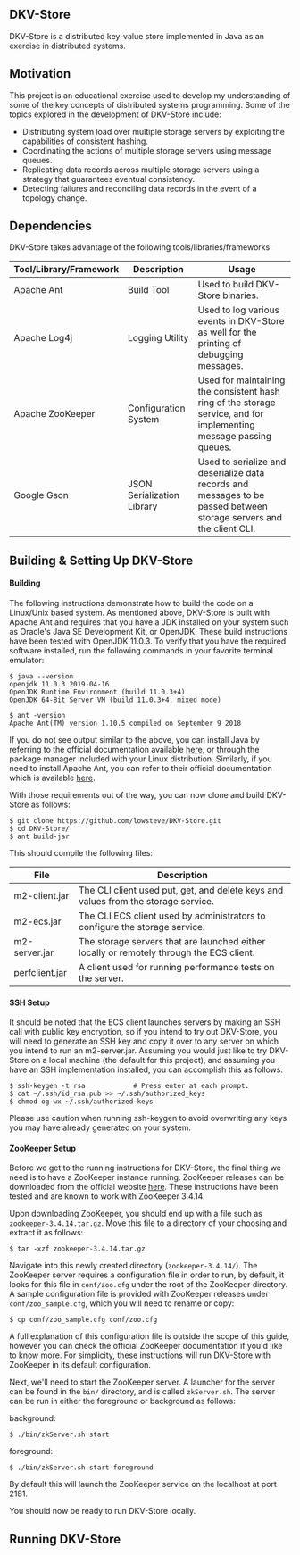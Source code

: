 ## DKV-Store

DKV-Store is a distributed key-value store implemented in Java as an exercise
in distributed systems.

## Motivation

This project is an educational exercise used to develop my understanding of
some of the key concepts of distributed systems programming. Some of the topics
explored in the development of DKV-Store include:

* Distributing system load over multiple storage servers by exploiting the
  capabilities of consistent hashing.
* Coordinating the actions of multiple storage servers using message queues.
* Replicating data records across multiple storage servers using a strategy
  that guarantees eventual consistency.
* Detecting failures and reconciling data records in the event of a topology
  change.

## Dependencies

DKV-Store takes advantage of the following tools/libraries/frameworks:

Tool/Library/Framework | Description | Usage
---------------------- | ----------- | -----
Apache Ant | Build Tool | Used to build DKV-Store binaries.
Apache Log4j | Logging Utility | Used to log various events in DKV-Store as well for the printing of debugging messages.
Apache ZooKeeper | Configuration System | Used for maintaining the consistent hash ring of the storage service, and for implementing message passing queues.
Google Gson | JSON Serialization Library | Used to serialize and deserialize data records and messages to be passed between storage servers and the client CLI.

## Building & Setting Up DKV-Store


#### Building

The following instructions demonstrate how to build the code on a Linux/Unix
based system. As mentioned above, DKV-Store is built with Apache Ant and
requires that you have a JDK installed on your system such as Oracle's Java SE
Development Kit, or OpenJDK. These build instructions have been tested with
OpenJDK 11.0.3. To verify that you have the required software installed, run
the following commands in your favorite terminal emulator:

```
$ java --version
openjdk 11.0.3 2019-04-16
OpenJDK Runtime Environment (build 11.0.3+4)
OpenJDK 64-Bit Server VM (build 11.0.3+4, mixed mode)
```

```
$ ant -version
Apache Ant(TM) version 1.10.5 compiled on September 9 2018
```

If you do not see output similar to the above, you can install Java by
referring to the official documentation available
[here](https://www.oracle.com/technetwork/java/javase/downloads/index.html), or
through the package manager included with your Linux distribution. Similarly,
if you need to install Apache Ant, you can refer to their official
documentation which is available
[here](https://ant.apache.org/).

With those requirements out of the way, you can now clone and build DKV-Store
as follows:

```
$ git clone https://github.com/lowsteve/DKV-Store.git
$ cd DKV-Store/
$ ant build-jar
```

This should compile the following files:

File | Description
---- | -----------
m2-client.jar | The CLI client used put, get, and delete keys and values from the storage service.
m2-ecs.jar | The CLI ECS client used by administrators to configure the storage service.
m2-server.jar | The storage servers that are launched either locally or remotely through the ECS client.
perfclient.jar | A client used for running performance tests on the server.

#### SSH Setup

It should be noted that the ECS client launches servers by making an SSH call
with public key encryption, so if you intend to try out DKV-Store, you will
need to generate an SSH key and copy it over to any server on which you intend
to run an m2-server.jar. Assuming you would just like to try DKV-Store on a
local machine (the default for this project), and assuming you have an SSH
implementation installed, you can accomplish this as follows:

```
$ ssh-keygen -t rsa            # Press enter at each prompt.
$ cat ~/.ssh/id_rsa.pub >> ~/.ssh/authorized_keys
$ chmod og-wx ~/.ssh/authorized-keys
```

Please use caution when running ssh-keygen to avoid overwriting any keys you
may have already generated on your system.

#### ZooKeeper Setup

Before we get to the running instructions for DKV-Store, the final thing we need
is to have a ZooKeeper instance running. ZooKeeper releases can be downloaded
from the official website [here](https://zookeeper.apache.org/releases.html).
These instructions have been tested and are known to work with ZooKeeper 3.4.14.

Upon downloading ZooKeeper, you should end up with a file such as
`zookeeper-3.4.14.tar.gz`. Move this file to a directory of your choosing and
extract it as follows:

```
$ tar -xzf zookeeper-3.4.14.tar.gz
```

Navigate into this newly created directory (`zookeeper-3.4.14/`). The ZooKeeper
server requires a configuration file in order to run, by default, it looks for
this file in `conf/zoo.cfg` under the root of the ZooKeeper directory. A sample
configuration file is provided with ZooKeeper releases under
`conf/zoo_sample.cfg`, which you will need to rename or copy:

```
$ cp conf/zoo_sample.cfg conf/zoo.cfg
```

A full explanation of this configuration file is outside the scope of this
guide, however you can check the official ZooKeeper documentation if you'd like
to know more. For simplicity, these instructions will run DKV-Store with
ZooKeeper in its default configuration.

Next, we'll need to start the ZooKeeper server. A launcher for the server can
be found in the `bin/` directory, and is called `zkServer.sh`. The server can
be run in either the foreground or background as follows:

background:
```
$ ./bin/zkServer.sh start
```

foreground:
```
$ ./bin/zkServer.sh start-foreground
```

By default this will launch the ZooKeeper service on the localhost at port
2181.

You should now be ready to run DKV-Store locally.

## Running DKV-Store


